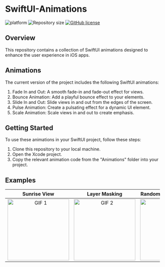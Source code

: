 # SwiftUI-Animations
![platform](https://img.shields.io/badge/platform-iOS-orange)
![Repository size](https://img.shields.io/github/repo-size/csprasad/SwiftUI-Animations)
[![GitHub license](https://img.shields.io/badge/License-MIT-orange.svg)](LICENSE)

## Overview

This repository contains a collection of SwiftUI animations designed to enhance the user experience in iOS apps.

## Animations

The current version of the project includes the following SwiftUI animations:

1. Fade In and Out: A smooth fade-in and fade-out effect for views.
2. Bounce Animation: Add a playful bounce effect to your elements.
3. Slide In and Out: Slide views in and out from the edges of the screen.
4. Pulse Animation: Create a pulsating effect for a dynamic UI element.
5. Scale Animation: Scale views in and out to create emphasis.

## Getting Started

To use these animations in your SwiftUI project, follow these steps:

1. Clone this repository to your local machine.
2. Open the Xcode project.
3. Copy the relevant animation code from the "Animations" folder into your project.

## Examples

| Sunrise View | Layer Masking | Random image animation |
|:---:|:---:|:---:|
| <img src="../../assets/26570512/4f4fab92-8dd4-439b-85ae-10042fc2003c" alt="GIF 1" width="200" /> | <img src="../../assets/26570512/3ab38e2b-b840-4ac6-bc4d-bb1dacc89fb6" alt="GIF 2" width="200" /> | <img src="../../assets/26570512/ac90a376-b79e-4ba2-8bdd-2aa2b68037e9" alt="GIF 3" width="200" /> | 





